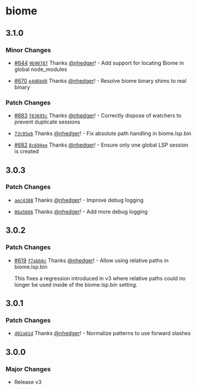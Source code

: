 # biome

## 3.1.0

### Minor Changes

- [#644](https://github.com/biomejs/biome-vscode/pull/644) [`9b90787`](https://github.com/biomejs/biome-vscode/commit/9b90787accb1fa45113ab0f67b4e559098bd461a) Thanks [@nhedger](https://github.com/nhedger)! - Add support for locating Biome in global node_modules

- [#670](https://github.com/biomejs/biome-vscode/pull/670) [`e4d6bd0`](https://github.com/biomejs/biome-vscode/commit/e4d6bd0aaeaf2cb03245f117f11b4a939d698759) Thanks [@nhedger](https://github.com/nhedger)! - Resolve biome binary shims to real binary

### Patch Changes

- [#683](https://github.com/biomejs/biome-vscode/pull/683) [`f63695c`](https://github.com/biomejs/biome-vscode/commit/f63695c2d9e87d7a17561a912cdc6f2a77728e12) Thanks [@nhedger](https://github.com/nhedger)! - Correctly dispose of watchers to prevent duplicate sessions

- [`73c05eb`](https://github.com/biomejs/biome-vscode/commit/73c05eb3e112468a31577ffd73d5d7c7350f45a1) Thanks [@nhedger](https://github.com/nhedger)! - Fix absolute path handling in biome.lsp.bin

- [#682](https://github.com/biomejs/biome-vscode/pull/682) [`8c694ee`](https://github.com/biomejs/biome-vscode/commit/8c694eec3265b716e16b14d17c3868e57e8f02eb) Thanks [@nhedger](https://github.com/nhedger)! - Ensure only one global LSP session is created

## 3.0.3

### Patch Changes

- [`aec4308`](https://github.com/biomejs/biome-vscode/commit/aec430803b4187a946c6edfcc1efe711f999847d) Thanks [@nhedger](https://github.com/nhedger)! - Improve debug logging

- [`86a5666`](https://github.com/biomejs/biome-vscode/commit/86a5666f6406ad9025c4991d80bc6793438c5b4a) Thanks [@nhedger](https://github.com/nhedger)! - Add more debug logging

## 3.0.2

### Patch Changes

- [#619](https://github.com/biomejs/biome-vscode/pull/619) [`f7abb6c`](https://github.com/biomejs/biome-vscode/commit/f7abb6c33f593a90e1eed7591aab070cbcf68044) Thanks [@nhedger](https://github.com/nhedger)! - Allow using relative paths in biome.lsp.bin

  This fixes a regression introduced in v3 where relative paths could no longer be
  used inside of the biome.lsp.bin setting.

## 3.0.1

### Patch Changes

- [`d02a61d`](https://github.com/biomejs/biome-vscode/commit/d02a61d0ef8d211db3394046e51962a711d153cc) Thanks [@nhedger](https://github.com/nhedger)! - Normalize patterns to use forward slashes

## 3.0.0

### Major Changes

- Release v3
